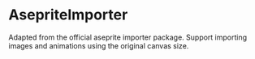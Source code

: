 # AsepriteImporter
Adapted from the official aseprite importer package. Support importing images and animations using the original canvas size.
